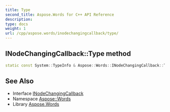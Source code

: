 ```yaml
---
title: Type
second_title: Aspose.Words for C++ API Reference
description: 
type: docs
weight: 1
url: /cpp/aspose.words/inodechangingcallback/type/
---
```

## INodeChangingCallback::Type method




```cpp
static const System::TypeInfo & Aspose::Words::INodeChangingCallback::Type()
```

## See Also

* Interface [INodeChangingCallback](../)
* Namespace [Aspose::Words](../../)
* Library [Aspose.Words](../../../)
